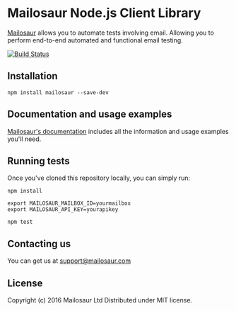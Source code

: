 # Mailosaur Node.js Client Library

[Mailosaur](https://mailosaur.com) allows you to automate tests involving email. Allowing you to perform end-to-end automated and functional email testing.

[![Build Status](https://travis-ci.org/mailosaurapp/mailosaur-node.svg?branch=master)](https://travis-ci.org/mailosaurapp/mailosaur-node)

## Installation

```
npm install mailosaur --save-dev
```

## Documentation and usage examples

[Mailosaur's documentation](https://mailosaur.com/docs) includes all the information and usage examples you'll need.

## Running tests

Once you've cloned this repository locally, you can simply run:

```
npm install

export MAILOSAUR_MAILBOX_ID=yourmailbox
export MAILOSAUR_API_KEY=yourapikey

npm test
```

## Contacting us

You can get us at [support@mailosaur.com](mailto:support@mailosaur.com)

## License

Copyright (c) 2016 Mailosaur Ltd
Distributed under MIT license.
